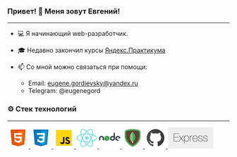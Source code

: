 ### Привет! 👋 Меня зовут Евгений!
***
* 💻 Я начинающий web-разработчик.
* 🎓 Недавно закончил курсы [Яндекс.Практикума](https://praktikum.yandex.ru)
 
* 📫 Со мной можно связаться при помощи:
    * Email: eugene.gordievsky@yandex.ru
    * Telegram: @eugenegord

### ⚙️ Стек технологий
***

<a href='https://developer.mozilla.org/ru/docs/Web/HTML'>
 <img src='https://github.com/EugeneGordievsky/EugeneGordievsky/blob/1189344372a74cbff9174e080607a0396581b318/html.png' alt='HTML logo'>
</a>
<a href='https://developer.mozilla.org/ru/docs/Web/CSS'>
 <img src='https://github.com/EugeneGordievsky/EugeneGordievsky/blob/b47d11427b36d28aa6abab35848488c0be780d9d/css.png' alt='CSS logo'>
</a>
<a href='https://developer.mozilla.org/ru/docs/Web/JavaScript'>
 <img src='https://github.com/EugeneGordievsky/EugeneGordievsky/blob/b47d11427b36d28aa6abab35848488c0be780d9d/javascript.png' alt='JavaScript logo'>
</a>
<a href='https://ru.reactjs.org'>
 <img src='https://github.com/EugeneGordievsky/EugeneGordievsky/blob/b47d11427b36d28aa6abab35848488c0be780d9d/react.png' alt='React logo'>
</a>
<a href='https://nodejs.org/en/about'>
 <img src='https://github.com/EugeneGordievsky/EugeneGordievsky/blob/b47d11427b36d28aa6abab35848488c0be780d9d/node.png' alt='Node logo'>
</a>
<a href='https://www.mongodb.com'>
 <img src='https://github.com/EugeneGordievsky/EugeneGordievsky/blob/b47d11427b36d28aa6abab35848488c0be780d9d/mongodb.png' alt='Mongo DB logo'>
</a>
<a href='https://github.com'>
 <img src='https://github.com/EugeneGordievsky/EugeneGordievsky/blob/b47d11427b36d28aa6abab35848488c0be780d9d/github.png' alt='Github logo'>
</a>
<a href='https://expressjs.com'>
 <img src='https://github.com/EugeneGordievsky/EugeneGordievsky/blob/b47d11427b36d28aa6abab35848488c0be780d9d/express.png' alt='Express logo' height='48px'>
</a>
